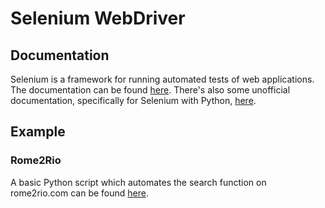 # Selenium WebDriver

## Documentation

Selenium is a framework for running automated tests of web applications. The documentation can be found [here](https://www.selenium.dev/documentation/en/). There's also some unofficial documentation, specifically for Selenium with Python, [here](https://selenium-python.readthedocs.io).

## Example

### Rome2Rio

A basic Python script which automates the search function on rome2rio.com can be found [here](..../testing/scripts/Selenium/rome2RioExample.py).



